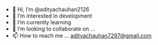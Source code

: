 - 👋 Hi, I’m @adityachauhan2126
- 👀 I’m interested in development 
- 🌱 I’m currently learning 
- 💞️ I’m looking to collaborate on ...
- 📫 How to reach me ... adityachauhan7297@gmail.com


<!---
adityachauhan2126/adityachauhan2126 is a ✨ special ✨ repository because its `README.md` (this file) appears on your GitHub profile.
You can click the Preview link to take a look at your changes.
--->
